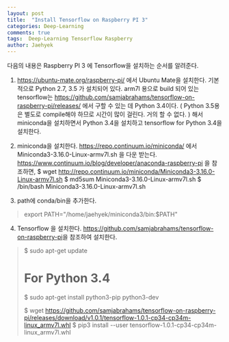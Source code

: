 ```yaml
---
layout: post
title:  "Install Tensorflow on Raspberry PI 3"
categories: Deep-Learning
comments: true
tags:  Deep-Learning Tensorflow Raspberry
author: Jaehyek
---
```


다음의 내용은 Raspberry PI 3 에 Tensorflow을 설치하는 순서를 알려준다. 

1. <https://ubuntu-mate.org/raspberry-pi/> 에서  Ubuntu Mate을 설치한다.
    기본적으로 Python 2.7, 3.5 가 설치되어 있다.
    arm7l 용으로 build 되어 있는 tensorflow는 <https://github.com/samjabrahams/tensorflow-on-raspberry-pi/releases/>
    에서 구할 수 있는 데 Python 3.4이다. 
    ( Python 3.5용은 별도로 compile해야 하므로 시간이 많이 걸린다. 거의 할 수 없다. )
    해서 miniconda을 설치하면서 Python 3.4을 설치하고 tensorflow for Python 3.4을 설치한다.
    
2. miniconda을 설치한다. 
    <https://repo.continuum.io/miniconda/> 에서 Miniconda3-3.16.0-Linux-armv7l.sh 을 다운 받는다.
    <https://www.continuum.io/blog/developer/anaconda-raspberry-pi> 을 참조하면, 
    $ wget http://repo.continuum.io/miniconda/Miniconda3-3.16.0-Linux-armv7l.sh
    $ md5sum Miniconda3-3.16.0-Linux-armv7l.sh
    $ /bin/bash Miniconda3-3.16.0-Linux-armv7l.sh
    
3. path에 conda/bin을 추가한다. 

> export PATH="/home/jaehyek/miniconda3/bin:$PATH"
   
4. Tensorflow 을 설치한다.
    <https://github.com/samjabrahams/tensorflow-on-raspberry-pi>을 참조하여 설치한다. 
    
> $ sudo apt-get update
> 
> # For Python 3.4
> $ sudo apt-get install python3-pip python3-dev
> 
> $ wget https://github.com/samjabrahams/tensorflow-on-raspberry-pi/releases/download/v1.0.1/tensorflow-1.0.1-cp34-cp34m-linux_armv7l.whl
> $ pip3 install --user tensorflow-1.0.1-cp34-cp34m-linux_armv7l.whl